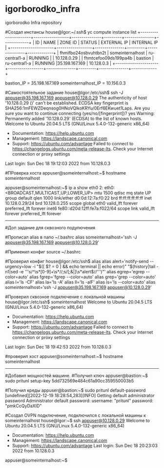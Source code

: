 # igorborodko_infra
igorborodko Infra repository

#Создал инстансы
house@Igor:~/.ssh$ yc compute instance list
+----------------------+------------------+---------------+---------+---------------+-------------+
|          ID          |       NAME       |    ZONE ID    | STATUS  | EXTERNAL IP   | INTERNAL IP |
+----------------------+------------------+---------------+---------+---------------+-------------+
| fhmifbo24osbvuhtbn2t | someinternalhost | ru-central1-a | RUNNING |               | 10.128.0.29 |
| fhmtcefoo09ds199pa4b | bastion          | ru-central1-a | RUNNING |35.198.167.169 | 10.128.0.3  |
+----------------------+------------------+---------------+---------+---------------+-------------+

bastion_IP = 35.198.167.169
someinternalhost_IP = 10.156.0.3

#Самостоятельное задание
house@Igor:/etc/ssh$ ssh -J appuser@35.198.167.169 appuser@10.128.0.29
The authenticity of host '10.128.0.29 (<no hostip for proxy command>)' can't be established.
ECDSA key fingerprint is SHA256:1mFEWZDeqnsog0HNoVQlkoKRYu/0Erf6EKwuet1Laps.
Are you sure you want to continue connecting (yes/no/[fingerprint])? yes
Warning: Permanently added '10.128.0.29' (ECDSA) to the list of known hosts.
Welcome to Ubuntu 20.04.5 LTS (GNU/Linux 5.4.0-132-generic x86_64)

 * Documentation:  https://help.ubuntu.com
 * Management:     https://landscape.canonical.com
 * Support:        https://ubuntu.com/advantage
Failed to connect to https://changelogs.ubuntu.com/meta-release-lts. Check your Internet connection or proxy settings

Last login: Sun Dec 18 19:12:03 2022 from 10.128.0.3

#ПРоверка хоста
appuser@someinternalhost:~$ hostname
someinternalhost

appuser@someinternalhost:~$  ip a show eth0
2: eth0: <BROADCAST,MULTICAST,UP,LOWER_UP> mtu 1500 qdisc mq state UP group default qlen 1000
    link/ether d0:0d:12:7a:f0:22 brd ff:ff:ff:ff:ff:ff
    inet 10.128.0.29/24 brd 10.128.0.255 scope global eth0
       valid_lft forever preferred_lft forever
    inet6 fe80::d20d:12ff:fe7a:f022/64 scope link
       valid_lft forever preferred_lft forever

--------------------------------------------------------------------------------------------

#Доп задание для сквозного подулючения

#Прописал alias в nano ~/.bashrc
alias someinternalhost='ssh -J appuser@35.198.167.169 appuser@10.128.0.29'

#Применил конфиг
source ~/.bashrc

#Проверил конфиг
house@Igor:/etc/ssh$ alias
alias alert='notify-send --urgency=low -i "$([ $? = 0 ] && echo terminal || echo error)" "$(history|tail -n1|sed -e '\''s/^\s*[0-9]\+\s*//;s/[;&|]\s*alert$//'\'')"'
alias egrep='egrep --color=auto'
alias fgrep='fgrep --color=auto'
alias grep='grep --color=auto'
alias l='ls -CF'
alias la='ls -A'
alias ll='ls -alF'
alias ls='ls --color=auto'
alias someinternalhost='ssh -J appuser@35.198.167.169 appuser@10.128.0.29'

#Проверил сквозное подключение с локальной машины
house@Igor:/etc/ssh$ someinternalhost
Welcome to Ubuntu 20.04.5 LTS (GNU/Linux 5.4.0-132-generic x86_64)

 * Documentation:  https://help.ubuntu.com
 * Management:     https://landscape.canonical.com
 * Support:        https://ubuntu.com/advantage
Failed to connect to https://changelogs.ubuntu.com/meta-release-lts. Check your Internet connection or proxy settings

Last login: Sun Dec 18 19:42:53 2022 from 10.128.0.3

#проверил хост 
appuser@someinternalhost:~$ hostname
someinternalhost

--------------------------------------------------------------------------------------------

#Добавил мощностей машине.
#Получил ключ
appuser@bastion:~$ sudo pritunl setup-key
5dd732569e484c61a90cc359550003b5


#Получил креды
appuser@bastion:~$ sudo pritunl default-password
[undefined][2022-12-19 18:28:54,283][INFO] Getting default administrator password
Administrator default password:
  username: "pritunl"
  password: "pmkCcQyDaXID"
  
#Создал OVPN подключение, подключился с локальной машины к someinternalhost
 house@Igor:~$ ssh appuser@10.128.0.29
Welcome to Ubuntu 20.04.5 LTS (GNU/Linux 5.4.0-132-generic x86_64)

 * Documentation:  https://help.ubuntu.com
 * Management:     https://landscape.canonical.com
 * Support:        https://ubuntu.com/advantage
Last login: Sun Dec 18 20:23:03 2022 from 10.128.0.3

appuser@someinternalhost:~$
